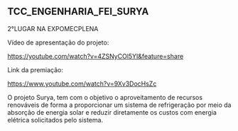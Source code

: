 ## TCC_ENGENHARIA_FEI_SURYA

2°LUGAR NA EXPOMECPLENA

Vídeo de apresentação do projeto:

https://youtube.com/watch?v=4ZSNyCOl5YI&feature=share

Link da premiação:

https://www.youtube.com/watch?v=9Xv3DocHsZc

 O projeto Surya, tem com o objetivo o aproveitamento de recursos renováveis de forma a proporcionar um sistema de refrigeração por meio da absorção de energia solar e reduzir diretamente os custos com energia elétrica solicitados pelo sistema. 

    
